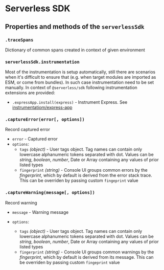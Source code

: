# Serverless SDK

## Properties and methods of the `serverlessSdk`

### `.traceSpans`

Dictionary of common spans created in context of given environment

### `serverlessSdk.instrumentation`

Most of the instrumentation is setup automatically, still there are scenarios when it's difficult to ensure that (e.g. when target modules are imported as ESM, or come from bundles). In such case instrumentation need to be set manually. In context of `@serverless/sdk` following instrumentation extensions are provided:

- `.expressApp.install(express)` - Instrument Express. See [instrumentatiom/express-app](instrumentation/express-app.md)

### `.captureError(error[, options])`

Record captured error

- `error` - Captured error
- `options`:
  - `tags` _(object)_ - User tags object. Tag names can contain only lowercase alphanumeric tokens separated with dot. Values can be _string_, _boolean_, _number_, Date or Array containing any values of prior listed types
  - `fingerprint` _(string)_ - Console UI groups common errors by the _fingerprint_, which by default is derived from the error stack trace. This can be overriden by passing custom `fingeprint` value

### `.captureWarning(message[, options])`

Record warning

- `message` - Warning message
- `options`:

  - `tags` _(object)_ - User tags object. Tag names can contain only lowercase alphanumeric tokens separated with dot. Values can be _string_, _boolean_, _number_, Date or Array containing any values of prior listed types
  - `fingerprint` _(string)_ - Console UI groups common warnings by the _fingerprint_, which by default is derived from its message. This can be overriden by passing custom `fingeprint` value
